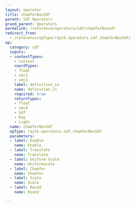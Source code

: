 ```yaml
---
layout: operator
title: chamferBoxSdf
parent: Sdf Operators
grand_parent: Operators
permalink: /reference/operators/sdf/chamferBoxSdf
redirect_from:
  - /reference/opType/raytk.operators.sdf.chamferBoxSdf/
op:
  category: sdf
  inputs:
  - contextTypes:
    - Context
    coordTypes:
    - float
    - vec2
    - vec3
    label: definition_in
    name: definition_in
    required: true
    returnTypes:
    - float
    - vec4
    - Sdf
    - Ray
    - Light
  name: chamferBoxSdf
  opType: raytk.operators.sdf.chamferBoxSdf
  parameters:
  - label: Enable
    name: Enable
  - label: Translate
    name: Translate
  - label: Uniform Scale
    name: Uniformscale
  - label: Chamfer
    name: Chamfer
  - label: Scale
    name: Scale
  - label: Round
    name: Round

---
```

